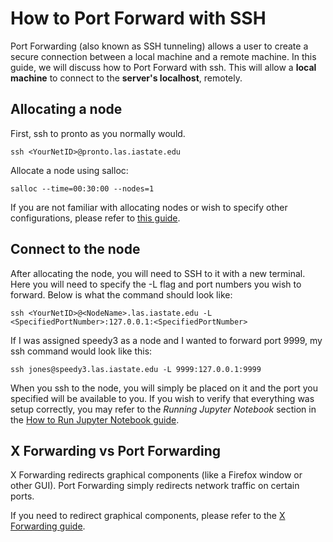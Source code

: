 # How to Port Forward with SSH

Port Forwarding (also known as SSH tunneling) allows a user to create a secure connection between a local machine and a remote machine. In this guide, we will discuss how to Port Forward with ssh. This will allow a **local machine** to connect to the **server's localhost**, remotely. 

Allocating a node
-----------------

First, ssh to pronto as you normally would.

```
ssh <YourNetID>@pronto.las.iastate.edu
```

Allocate a node using salloc: 

```
salloc --time=00:30:00 --nodes=1
```

If you are not familiar with allocating nodes or wish to specify other configurations, please refer to [this guide](../job_scheduler/index.md).

Connect to the node
-------------------

After allocating the node, you will need to SSH to it with a new terminal. Here you will need to specify the -L flag and port numbers you wish to forward. Below is what the command should look like:

```
ssh <YourNetID>@<NodeName>.las.iastate.edu -L <SpecifiedPortNumber>:127.0.0.1:<SpecifiedPortNumber>
```

If I was assigned speedy3 as a node and I wanted to forward port 9999, my ssh command would look like this:

```
ssh jones@speedy3.las.iastate.edu -L 9999:127.0.0.1:9999
```

When you ssh to the node, you will simply be placed on it and the port you specified will be available to you. If you wish to verify that everything was setup correctly, you may refer to the _Running Jupyter Notebook_ section in the [How to Run Jupyter Notebook guide](how-run-jupyter-notebook).

X Forwarding vs Port Forwarding
-------------------------------

X Forwarding redirects graphical components (like a Firefox window or other GUI). Port Forwarding simply redirects network traffic on certain ports.

If you need to redirect graphical components, please refer to the [X Forwarding guide](x_forwarding.md).